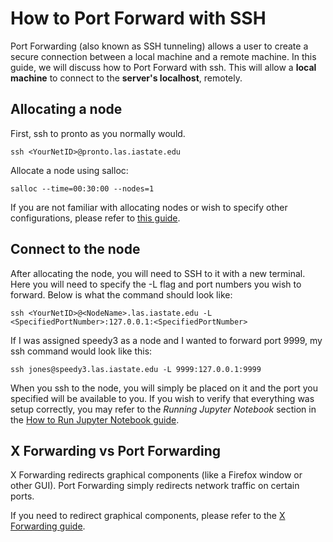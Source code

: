 # How to Port Forward with SSH

Port Forwarding (also known as SSH tunneling) allows a user to create a secure connection between a local machine and a remote machine. In this guide, we will discuss how to Port Forward with ssh. This will allow a **local machine** to connect to the **server's localhost**, remotely. 

Allocating a node
-----------------

First, ssh to pronto as you normally would.

```
ssh <YourNetID>@pronto.las.iastate.edu
```

Allocate a node using salloc: 

```
salloc --time=00:30:00 --nodes=1
```

If you are not familiar with allocating nodes or wish to specify other configurations, please refer to [this guide](../job_scheduler/index.md).

Connect to the node
-------------------

After allocating the node, you will need to SSH to it with a new terminal. Here you will need to specify the -L flag and port numbers you wish to forward. Below is what the command should look like:

```
ssh <YourNetID>@<NodeName>.las.iastate.edu -L <SpecifiedPortNumber>:127.0.0.1:<SpecifiedPortNumber>
```

If I was assigned speedy3 as a node and I wanted to forward port 9999, my ssh command would look like this:

```
ssh jones@speedy3.las.iastate.edu -L 9999:127.0.0.1:9999
```

When you ssh to the node, you will simply be placed on it and the port you specified will be available to you. If you wish to verify that everything was setup correctly, you may refer to the _Running Jupyter Notebook_ section in the [How to Run Jupyter Notebook guide](how-run-jupyter-notebook).

X Forwarding vs Port Forwarding
-------------------------------

X Forwarding redirects graphical components (like a Firefox window or other GUI). Port Forwarding simply redirects network traffic on certain ports.

If you need to redirect graphical components, please refer to the [X Forwarding guide](x_forwarding.md).